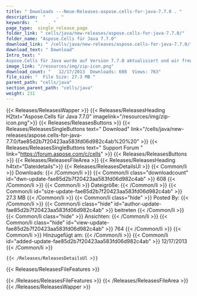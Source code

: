 ```yaml
---
title: " Downloads ---Neue-Releases-aspose.cells-for-java-7.7.0 . "
description:  "    . " 
keywords:  "    . " 
page_type:  single_release_page
folder_link: " cells/java/new-releases/aspose.cells-for-java-7.7.0/"
folder_name: "Aspose.Cells für Java 7.7.0"
download_link: " /cells/java/new-releases/aspose.cells-for-java-7.7.0/fae85d2b7f20423aa583fd06d982c4ab"
download_text: " Download"
Intro_text: " 
Aspose.Cells für Java wurde auf Version 7.7.0 aktualisiert und wir freuen uns, ..."
image_link: "/resources/img/zip-icon.png"
download_count: "   12/17/2013  Downloads: 608  Views: 763"
file_size: "  File Size: 27.3 MB "
parent_path: "cells/java"
section_parent_path: "cells/java"
weight: 231
---
```


{{< Releases/ReleasesWapper >}}
  {{< Releases/ReleasesHeading H2txt="Aspose.Cells für Java 7.7.0" imagelink="/resources/img/zip-icon.png">}}
  {{< Releases/ReleasesButtons >}}
    {{< Releases/ReleasesSingleButtons text=" Download" link="/cells/java/new-releases/aspose.cells-for-java-7.7.0/fae85d2b7f20423aa583fd06d982c4ab%20%20" >}}
    {{< Releases/ReleasesSingleButtons text=" Support Forum " link="https://forum.aspose.com/c/cells" >}}
  {{< Releases/ReleasesButtons >}}
  {{< Releases/ReleasesFileArea >}}
    {{< Releases/ReleasesHeading h4txt="Dateidetails">}}
    {{< Releases/ReleasesDetailsUl >}}
            {{< Common/li >}} Downloads: {{< /Common/li >}}
      {{< Common/li class="downloadcount" id="dwn-update-fae85d2b7f20423aa583fd06d982c4ab" >}} 608 {{< /Common/li >}}
      {{< Common/li >}} Dateigröße: {{< /Common/li >}}
      {{< Common/li id="size-update-fae85d2b7f20423aa583fd06d982c4ab" >}} 27.3 MB {{< /Common/li >}} 
      {{< Common/li  class="hide" >}} Posted By: {{< /Common/li >}} 
      {{< Common/li class="hide" id="author-update-fae85d2b7f20423aa583fd06d982c4ab" >}} beitreten {{< /Common/li >}}
      {{< Common/li class="hide" >}} Ansichten: {{< /Common/li >}}
      {{< Common/li class="hide" id="view-update-fae85d2b7f20423aa583fd06d982c4ab" >}} 764 {{< /Common/li >}}
      {{< Common/li >}} Hinzugefügt am: {{< /Common/li >}}
      {{< Common/li id="added-update-fae85d2b7f20423aa583fd06d982c4ab" >}} 12/17/2013 {{< /Common/li >}} 

    {{< /Releases/ReleasesDetailsUl >}}

  {{< Releases/ReleasesFileFeatures >}}
      
  {{< /Releases/ReleasesFileFeatures >}}
 {{< /Releases/ReleasesFileArea >}}
{{< /Releases/ReleasesWapper >}}



